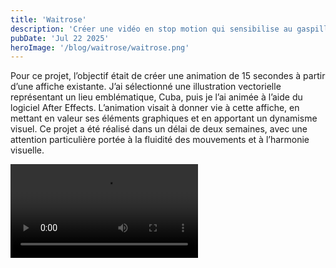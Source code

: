 ```yaml
---
title: 'Waitrose'
description: 'Créer une vidéo en stop motion qui sensibilise au gaspillage alimentaire'
pubDate: 'Jul 22 2025'
heroImage: '/blog/waitrose/waitrose.png'
---
```


<section class="flex flex-col lg:flex-row my-10 gap-5 justify-center items-center">
<div class="w-full lg:w-1/2 " >
Pour ce projet, l’objectif était de créer une animation de 15 secondes à partir d’une affiche existante. J’ai sélectionné une illustration vectorielle représentant un lieu emblématique, Cuba, puis je l’ai animée à l’aide du logiciel After Effects. L’animation visait à donner vie à cette affiche, en mettant en valeur ses éléments graphiques et en apportant un dynamisme visuel. Ce projet a été réalisé dans un délai de deux semaines, avec une attention particulière portée à la fluidité des mouvements et à l’harmonie visuelle.

</div>

<div class="w-full lg:w-1/2 " >

  <video class="w-full" src="/blog/affiche/affichevideo.mp4" controls title="vidéo affiche animée" frameborder="0"></video>
</div>